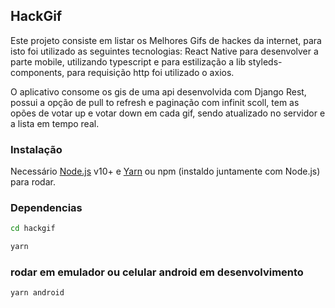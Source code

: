 ## HackGif

Este projeto consiste em listar os Melhores Gifs de hackes da internet, para isto foi utilizado as seguintes tecnologias: React Native para desenvolver a parte mobile, utilizando typescript e para estilização a lib styleds-components, para requisição http foi utilizado o axios.

O aplicativo consome os gis de uma api desenvolvida com Django Rest, possui a opção de pull to refresh e paginação com infinit scoll, tem as opões de votar up e votar down em cada gif, sendo atualizado no servidor e a lista em tempo real.

### Instalação

Necessário [Node.js](https://nodejs.org/) v10+ e [Yarn](https://classic.yarnpkg.com/pt-BR/) ou npm (instaldo juntamente com Node.js) para rodar.

### Dependencias

```sh
cd hackgif
```

```sh
yarn
```

### rodar em emulador ou celular android em desenvolvimento

```sh
yarn android
```
